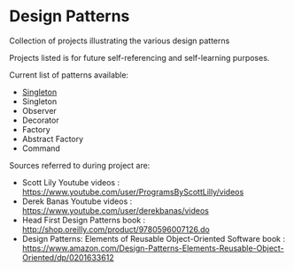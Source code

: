 # Design Patterns
Collection of projects illustrating the various design patterns

Projects listed is for future self-referencing and self-learning purposes.

Current list of patterns available:
- [Singleton](https://github.com/thebernardlim/DesignPatterns/tree/master/Singleton)
- Singleton
- Observer
- Decorator
- Factory
- Abstract Factory
- Command

Sources referred to during project are:
- Scott Lily Youtube videos : https://www.youtube.com/user/ProgramsByScottLilly/videos
- Derek Banas Youtube videos : https://www.youtube.com/user/derekbanas/videos
- Head First Design Patterns book : http://shop.oreilly.com/product/9780596007126.do
- Design Patterns: Elements of Reusable Object-Oriented Software book : https://www.amazon.com/Design-Patterns-Elements-Reusable-Object-Oriented/dp/0201633612



